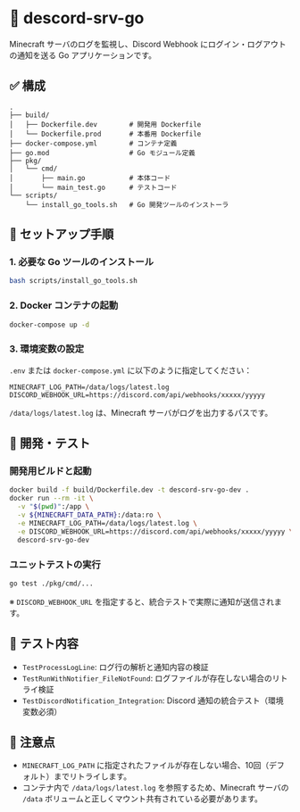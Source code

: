 # 📣 descord-srv-go

Minecraft サーバのログを監視し、Discord Webhook にログイン・ログアウトの通知を送る Go アプリケーションです。

## ✅ 構成

```
.
├── build/
│   ├── Dockerfile.dev        # 開発用 Dockerfile
│   └── Dockerfile.prod       # 本番用 Dockerfile
├── docker-compose.yml        # コンテナ定義
├── go.mod                    # Go モジュール定義
├── pkg/
│   └── cmd/
│       ├── main.go           # 本体コード
│       └── main_test.go      # テストコード
└── scripts/
    └── install_go_tools.sh   # Go 開発ツールのインストーラ
```

## 🚀 セットアップ手順

### 1. 必要な Go ツールのインストール

```bash
bash scripts/install_go_tools.sh
```

### 2. Docker コンテナの起動

```bash
docker-compose up -d
```

### 3. 環境変数の設定

`.env` または `docker-compose.yml` に以下のように指定してください：

```env
MINECRAFT_LOG_PATH=/data/logs/latest.log
DISCORD_WEBHOOK_URL=https://discord.com/api/webhooks/xxxxx/yyyyy
```

`/data/logs/latest.log` は、Minecraft サーバがログを出力するパスです。

## 🔎 開発・テスト

### 開発用ビルドと起動

```bash
docker build -f build/Dockerfile.dev -t descord-srv-go-dev .
docker run --rm -it \
  -v "$(pwd)":/app \
  -v ${MINECRAFT_DATA_PATH}:/data:ro \
  -e MINECRAFT_LOG_PATH=/data/logs/latest.log \
  -e DISCORD_WEBHOOK_URL=https://discord.com/api/webhooks/xxxxx/yyyyy \
  descord-srv-go-dev
```

### ユニットテストの実行

```bash
go test ./pkg/cmd/...
```

※ `DISCORD_WEBHOOK_URL` を指定すると、統合テストで実際に通知が送信されます。

## 🔧 テスト内容

* `TestProcessLogLine`: ログ行の解析と通知内容の検証
* `TestRunWithNotifier_FileNotFound`: ログファイルが存在しない場合のリトライ検証
* `TestDiscordNotification_Integration`: Discord 通知の統合テスト（環境変数必須）

## 📌 注意点

* `MINECRAFT_LOG_PATH` に指定されたファイルが存在しない場合、10回（デフォルト）までリトライします。
* コンテナ内で `/data/logs/latest.log` を参照するため、Minecraft サーバの `/data` ボリュームと正しくマウント共有されている必要があります。

